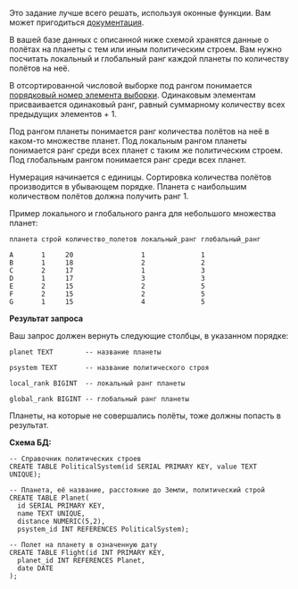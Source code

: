 Это задание лучше всего решать, используя оконные функции. Вам может пригодиться [документация](https://postgrespro.ru/docs/postgrespro/9.5/functions-window.html).

  

В вашей базе данных с описанной ниже схемой хранятся данные о полётах на планеты с тем или иным политическим строем. Вам нужно посчитать локальный и глобальный ранг каждой планеты по количеству полётов на неё.

  

В отсортированной числовой выборке под рангом понимается [порядковый номер элемента выборки](https://en.wikipedia.org/wiki/Ranking#Standard_competition_ranking_.28.221224.22_ranking.29). Одинаковым элементам присваивается одинаковый ранг, равный суммарному количеству всех предыдущих элементов + 1.

  

Под рангом планеты понимается ранг количества полётов на неё в каком-то множестве планет. Под локальным рангом планеты понимается ранг среди всех планет с таким же политическим строем. Под глобальным рангом понимается ранг среди всех планет.

  

Нумерация начинается с единицы. Сортировка количества полётов производится в убывающем порядке. Планета с наибольшим количеством полётов должна получить ранг 1.

  

Пример локального и глобального ранга для небольшого множества планет:

  

    
    планета строй количество_полетов локальный_ранг глобальный_ранг
    
    A       1     20                 1              1  
    B       1     18                 2              2
    C       2     17                 1              3
    D       1     17                 3              3
    E       2     15                 2              5
    F       2     15                 2              5
    G       1     15                 4              5
    

  

**Результат запроса**

Ваш запрос должен вернуть следующие столбцы, в указанном порядке:  
  

    
    planet TEXT        -- название планеты
    
    psystem TEXT       -- название политического строя
    
    local_rank BIGINT  -- локальный ранг планеты 
    
    global_rank BIGINT -- глобальный ранг планеты
    

  

Планеты, на которые не совершались полёты, тоже должны попасть в результат.

  

**Схема БД:**

  

    -- Справочник политических строев
    CREATE TABLE PoliticalSystem(id SERIAL PRIMARY KEY, value TEXT UNIQUE);
    
    -- Планета, её название, расстояние до Земли, политический строй
    CREATE TABLE Planet(
      id SERIAL PRIMARY KEY,
      name TEXT UNIQUE,
      distance NUMERIC(5,2),
      psystem_id INT REFERENCES PoliticalSystem);
    
    -- Полет на планету в означенную дату
    CREATE TABLE Flight(id INT PRIMARY KEY,
      planet_id INT REFERENCES Planet,
      date DATE
    );